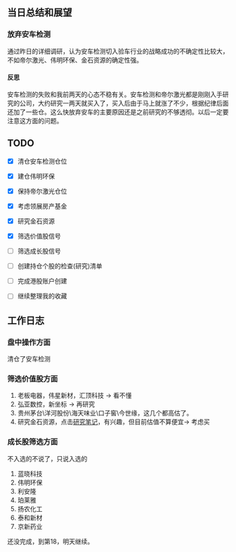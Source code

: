 ## 当日总结和展望

### 放弃安车检测

通过昨日的详细调研，认为安车检测切入验车行业的战略成功的不确定性比较大，不如帝尔激光、伟明环保、金石资源的确定性强。

#### 反思

安车检测的失败和我前两天的心态不稳有关。安车检测和帝尔激光都是刚刚入手研究的公司，大约研究一两天就买入了，买入后由于马上就涨了不少，根据纪律后面还加了一些仓。这么快放弃安车的主要原因还是之前研究的不够透彻。以后一定要注意这方面的问题。

## TODO

- [x] 清仓安车检测仓位
- [x] 建仓伟明环保
- [x] 保持帝尔激光仓位
- [x] 考虑领展房产基金
- [x] 研究金石资源
- [x] 筛选价值股信号
- [ ] 筛选成长股信号
- [ ] 创建持仓个股的检查(研究)清单
- [ ] 完成港股账户创建
- [ ] 继续整理我的收藏



## 工作日志

### 盘中操作方面

清仓了安车检测

### 筛选价值股方面

1. 老板电器，伟星新材，汇顶科技 -> 看不懂
2. 弘亚数控，新坐标 -> 再研究
3. 贵州茅台\洋河股份\海天味业\口子窖\今世缘，这几个都高估了。
4. 研究金石资源，点击[研究笔记](/{{config.base_url}}/投资笔记/个股研究/金石资源)，有兴趣，但目前估值不算便宜-> 考虑买

### 成长股筛选方面

不入选的不说了，只说入选的

1. 蓝晓科技
2. 伟明环保
3. 利安隆
4. 珀莱雅
5. 扬农化工
6. 泰和新材
7. 京新药业

还没完成，到第18，明天继续。